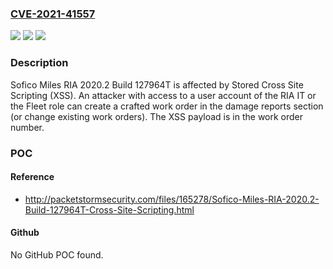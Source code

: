 ### [CVE-2021-41557](https://cve.mitre.org/cgi-bin/cvename.cgi?name=CVE-2021-41557)
![](https://img.shields.io/static/v1?label=Product&message=n%2Fa&color=blue)
![](https://img.shields.io/static/v1?label=Version&message=n%2Fa&color=blue)
![](https://img.shields.io/static/v1?label=Vulnerability&message=n%2Fa&color=brighgreen)

### Description

Sofico Miles RIA 2020.2 Build 127964T is affected by Stored Cross Site Scripting (XSS). An attacker with access to a user account of the RIA IT or the Fleet role can create a crafted work order in the damage reports section (or change existing work orders). The XSS payload is in the work order number.

### POC

#### Reference
- http://packetstormsecurity.com/files/165278/Sofico-Miles-RIA-2020.2-Build-127964T-Cross-Site-Scripting.html

#### Github
No GitHub POC found.

